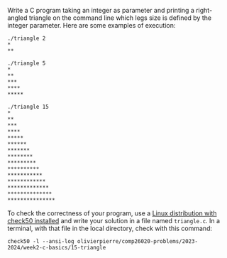 Write a C program taking an integer as parameter and printing a right-angled
triangle on the command line which legs size is defined by the integer
parameter. Here are some examples of execution:

```
./triangle 2
*
**

./triangle 5
*
**
***
****
*****

./triangle 15
*
**
***
****
*****
******
*******
********
*********
**********
***********
************
*************
**************
***************
```

To check the correctness of your program, use a
[Linux distribution with check50 installed](https://github.com/olivierpierre/comp26020-devcontainer)
and write your solution in a file named `triangle.c`. In a
terminal, with that file in the local directory, check with this command:


```shell
check50 -l --ansi-log olivierpierre/comp26020-problems/2023-2024/week2-c-basics/15-triangle
```

